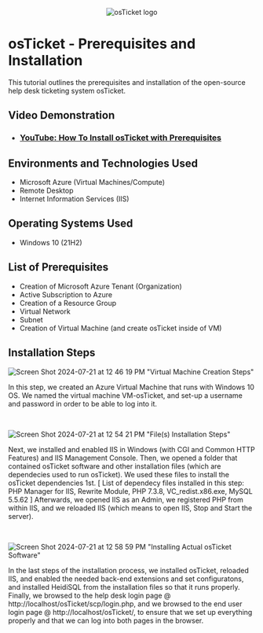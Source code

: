 <p align="center">
<img src="https://i.imgur.com/Clzj7Xs.png" alt="osTicket logo"/>
</p>

<h1>osTicket - Prerequisites and Installation</h1>
This tutorial outlines the prerequisites and installation of the open-source help desk ticketing system osTicket.<br />

<h2>Video Demonstration</h2>

- ### [YouTube: How To Install osTicket with Prerequisites](https://www.youtube.com)

<h2>Environments and Technologies Used</h2>

- Microsoft Azure (Virtual Machines/Compute)
- Remote Desktop
- Internet Information Services (IIS)

<h2>Operating Systems Used </h2>

- Windows 10</b> (21H2)

<h2>List of Prerequisites</h2>

- Creation of Microsoft Azure Tenant (Organization)
- Active Subscription to Azure
- Creation of a Resource Group
- Virtual Network
- Subnet
- Creation of Virtual Machine (and create osTicket inside of VM)



<h2>Installation Steps</h2>

<p>
  
![Screen Shot 2024-07-21 at 12 46 19 PM](https://github.com/user-attachments/assets/8ac23ad5-3495-49af-82cb-6dc00a466322) "Virtual Machine Creation Steps"

</p>
<p>
In this step, we created an Azure Virtual Machine that runs with Windows 10 OS.  We named the virtual machine VM-osTicket, and set-up a username and password in order to be able to log into it.  
</p>
<br />




<p>
  
![Screen Shot 2024-07-21 at 12 54 21 PM](https://github.com/user-attachments/assets/f7e53ce9-479a-44ac-ad10-5dfa84371b89) "File(s) Installation Steps"

</p>
<p>
Next, we installed and enabled IIS in Windows (with CGI and Common HTTP Features) and IIS Management Console.  Then, we opened a folder that contained osTicket software and other installation files (which are dependecies used to run osTicket).  We used these files to install the osTicket dependencies 1st.  [ List of dependecy files installed in this step: PHP Manager for IIS, Rewrite Module, PHP 7.3.8, VC_redist.x86.exe, MySQL 5.5.62  ]  Afterwards, we opened IIS as an Admin, we registered PHP from within IIS, and we reloaded IIS (which means to open IIS, Stop and Start the server). 
</p>
<br />




<p>
  
![Screen Shot 2024-07-21 at 12 58 59 PM](https://github.com/user-attachments/assets/655cb9a3-d93e-4d27-a0d7-1ee8bc187721)  "Installing Actual osTicket Software"

</p>
<p>
In the last steps of the installation process, we installed osTicket, reloaded IIS, and enabled the needed back-end extensions and set configuratons, and installed HeidiSQL from the installation files so that it runs  properly.  Finally, we browsed to the help desk login page @ http://localhost/osTicket/scp/login.php, and we browsed to the end user login page @ http://localhost/osTicket/, to ensure that we set up everything properly and that we can log into both pages in the browser.
</p>
<br />






